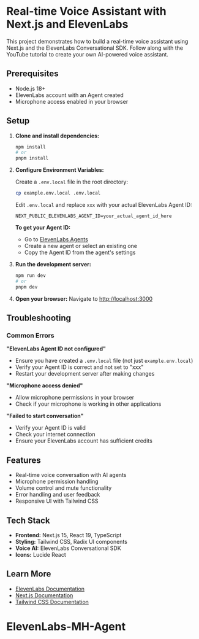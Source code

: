 # Real-time Voice Assistant with Next.js and ElevenLabs

This project demonstrates how to build a real-time voice assistant using Next.js and the ElevenLabs Conversational SDK. Follow along with the YouTube tutorial to create your own AI-powered voice assistant.

## Prerequisites

- Node.js 18+
- ElevenLabs account with an Agent created
- Microphone access enabled in your browser

## Setup

1. **Clone and install dependencies:**

   ```bash
   npm install
   # or
   pnpm install
   ```

2. **Configure Environment Variables:**

   Create a `.env.local` file in the root directory:

   ```bash
   cp example.env.local .env.local
   ```

   Edit `.env.local` and replace `xxx` with your actual ElevenLabs Agent ID:

   ```env
   NEXT_PUBLIC_ELEVENLABS_AGENT_ID=your_actual_agent_id_here
   ```

   **To get your Agent ID:**

   - Go to [ElevenLabs Agents](https://elevenlabs.io/app/agents)
   - Create a new agent or select an existing one
   - Copy the Agent ID from the agent's settings

3. **Run the development server:**

   ```bash
   npm run dev
   # or
   pnpm dev
   ```

4. **Open your browser:**
   Navigate to [http://localhost:3000](http://localhost:3000)

## Troubleshooting

### Common Errors

**"ElevenLabs Agent ID not configured"**

- Ensure you have created a `.env.local` file (not just `example.env.local`)
- Verify your Agent ID is correct and not set to "xxx"
- Restart your development server after making changes

**"Microphone access denied"**

- Allow microphone permissions in your browser
- Check if your microphone is working in other applications

**"Failed to start conversation"**

- Verify your Agent ID is valid
- Check your internet connection
- Ensure your ElevenLabs account has sufficient credits

## Features

- Real-time voice conversation with AI agents
- Microphone permission handling
- Volume control and mute functionality
- Error handling and user feedback
- Responsive UI with Tailwind CSS

## Tech Stack

- **Frontend:** Next.js 15, React 19, TypeScript
- **Styling:** Tailwind CSS, Radix UI components
- **Voice AI:** ElevenLabs Conversational SDK
- **Icons:** Lucide React

## Learn More

- [ElevenLabs Documentation](https://docs.elevenlabs.io/)
- [Next.js Documentation](https://nextjs.org/docs)
- [Tailwind CSS Documentation](https://tailwindcss.com/docs)
# ElevenLabs-MH-Agent
